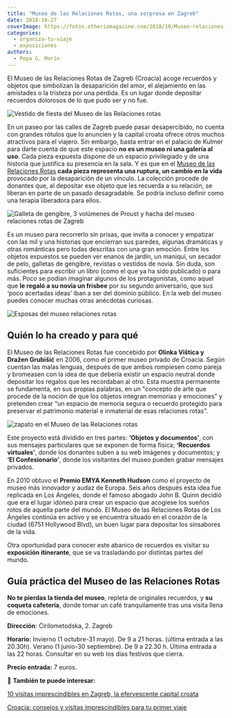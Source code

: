 ```yaml
---
title: "Museo de las Relaciones Rotas, una sorpresa en Zagreb"
date: 2018-10-27
coverImage: https://fotos.etheriamagazine.com/2018/10/Museo-relaciones-rotas-zagreb-2.jpg
categories: 
  - organiza-tu-viaje
  - exposiciones
authors: 
  - Pepa G. Marín
---
```


El Museo de las Relaciones Rotas de Zagreb (Croacia) acoge recuerdos y objetos que 
simbolizan la desaparición del amor, el alejamiento en las amistades o la tristeza por 
una pérdida. Es un lugar donde depositar recuerdos dolorosos de lo que pudo ser y no 
fue. 

![Vestido de fiesta del Museo de las Relaciones rotas](https://fotos.etheriamagazine.com/2018/10/Museo-relaciones-rotas-zagreb-2.jpg "Vestido de fiesta. © Mare Milin.")

En un paseo por las calles de Zagreb puede pasar desapercibido, no cuenta con grandes 
rótulos que lo anuncien y la capital croata ofrece otros muchos atractivos para el 
viajero. Sin embargo, basta entrar en el palacio de Kulmer para darte cuenta de que este 
espacio **no es un museo ni una galería al uso**. Cada pieza expuesta dispone de un 
espacio privilegiado y de una historia que justifica su presencia en la sala. Y es que 
en el [Museo de las Relaciones Rotas](https://brokenships.com) **cada pieza representa 
una ruptura, un cambio en la vida** provocado por la desaparición de un vínculo. La 
colección procede de donantes que, al depositar ese objeto que les recuerda a su 
relación, se liberan en parte de un pasado desagradable. Se podría incluso definir como 
una terapia liberadora para ellos. 

![Galleta de gengibre, 3 volúmenes de Proust y hacha del museo relaciones rotas de Zagreb](https://fotos.etheriamagazine.com/2018/10/Museo-relaciones-rotas-zagreb.jpg "Galleta de gengibre, 3 volúmenes de Proust y hacha. © Ana Opalic")

Es un museo para recorrerlo sin prisas, que invita a conocer y empatizar con las mil y 
una historias que encierran sus paredes, algunas dramáticas y otras románticas pero 
todas descritas con una gran emoción. Entre los objetos expuestos se pueden ver enanos 
de jardín, un maniquí, un secador de pelo, galletas de gengibre, revistas o vestidos de 
novia. Sin duda, son suficientes para escribir un libro (como el que ya ha sido 
publicado) o para más. Poco se podían imaginar algunos de los protagonistas, como aquel 
que **le regaló a su novia un frisbee** por su segundo aniversario, que sus ‘poco 
acertadas ideas’ iban a ser del dominio público. En la web del museo puedes conocer 
muchas otras anécdotas curiosas. 

![Esposas  del museo relaciones rotas](https://fotos.etheriamagazine.com/2018/10/Museo-relaciones-rotas-zagreb-6.jpg "Esposas. © Ana Opalic")

## Quién lo ha creado y para qué

El Museo de las Relaciones Rotas fue concebido por **Olinka Vištica y Dražen Grubišić** 
en 2006, como el primer museo privado de Croacia. Según cuentan las malas lenguas, 
después de que ambos rompiesen como pareja y bromeasen con la idea de que debería 
existir un espacio neutral donde depositar los regalos que les recordaban al otro. Esta 
muestra permanente se fundamenta, en sus propias palabras, en un "concepto de arte que 
procede de la noción de que los objetos integran memorias y emociones” y pretenden crear 
“un espacio de memoria segura o recuerdo protegido para preservar el patrimonio material 
e inmaterial de esas relaciones rotas”. 

![zapato en el Museo de las Relaciones rotas](https://fotos.etheriamagazine.com/2018/10/Museo-relaciones-rotas-zagreb-5.jpg "Este stiletto negro se corresponde con una dura historia de separación, prostitución, reencuentros... © Natasa Njegovanovic")

Este proyecto está dividido en tres partes: **‘Objetos y documentos’**, con sus mensajes 
particulares que se exponen de forma física; **‘Recuerdos virtuales’**, donde los 
donantes suben a su web imágenes y documentos; y **‘El Confesionario’**, donde los 
visitantes del museo pueden grabar mensajes privados. 

En 2010 obtuvo el **Premio EMYA Kenneth Hudson** como el proyecto de museo más innovador 
y audaz de Europa. Seis años después esta idea fue replicada en Los Ángeles, donde el 
famoso abogado John B. Quinn decidió que era el lugar idóneo para crear un espacio que 
acogiese los sueños rotos de aquella parte del mundo. El Museo de las Relaciones Rotas 
de Los Ángeles continúa en activo y se encuentra situado en el corazón de la ciudad 
(6751 Hollywood Blvd), un buen lugar para depositar los sinsabores de la vida. 

Otra oportunidad para conocer este abanico de recuerdos es visitar su **exposición 
itinerante**, que se va trasladando por distintas partes del mundo. 

## Guía práctica del Museo de las Relaciones Rotas

**No te pierdas la tienda del museo**, repleta de originales recuerdos, y **su coqueta 
cafetería**, donde tomar un café tranquilamente tras una visita llena de emociones. 

**Dirección**: Ćirilometodska, 2. Zagreb 

**Horario:** Invierno (1 octubre-31 mayo). De 9 a 21 horas. (última entrada a las 
20.30h). Verano (1 junio-30 septiembre). De 9 a 22.30 h. Última entrada a las 22 horas. 
Consultar en su web los días festivos que cierra. 

**Precio entrada:** 7 euros. 

📌 **También te puede interesar:** 

[10 visitas imprescindibles en Zagreb, la efervescente capital 
croata](https://etheriamagazine.com/2020/04/24/que-ver-hacer-en-2-3-dias-zagreb-croacia/) 

[Croacia: consejos y visitas imprescindibles para tu primer 
viaje](https://etheriamagazine.com/2021/01/22/viaje-a-croacia-como-organizar-que-ver-hacer/)
